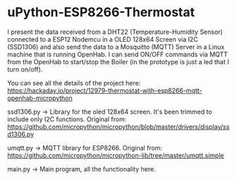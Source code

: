 uPython-ESP8266-Thermostat
==========================

I present the data received from a DHT22 (Temperature-Humidity Sensor) connected to a ESP12 Nodemcu in a OLED 128x64 Screen via I2C (SSD1306) and also send the data to a Mosquitto (MQTT) Server in a Linux machine that is running OpenHab. I can send ON/OFF commands via MQTT from the OpenHab to start/stop the Boiler (in the prototype is just a led that I turn on/off).

You can see all the details of the project here: https://hackaday.io/project/12979-thermostat-with-esp8266-mqtt-openhab-micropython

 ssd1306.py -> Library for the oled 128x64 screen. It's been trimmed to include only I2C functions. Original from: https://github.com/micropython/micropython/blob/master/drivers/display/ssd1306.py

 umqtt.py -> MQTT library for ESP8266. Original from: https://github.com/micropython/micropython-lib/tree/master/umqtt.simple

  main.py -> Main program, all the functionality here.
